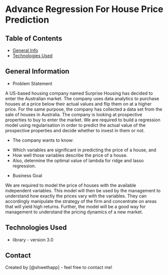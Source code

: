 # Advance Regression For House Price Prediction



## Table of Contents
* [General Info](#general-information)
* [Technologies Used](#technologies-used)




## General Information
- Problem Statement

A US-based housing company named Surprise Housing has decided to enter the Australian market. The company uses data analytics to purchase houses at a price below their actual values and flip them on at a higher price. For the same purpose, the company has collected a data set from the sale of houses in Australia. The company is looking at prospective properties to buy to enter the market. We are required to build a regression model using regularisation in order to predict the actual value of the prospective properties and decide whether to invest in them or not.

- The company wants to know:


* Which variables are significant in predicting the price of a house, and
* How well those variables describe the price of a house.
* Also, determine the optimal value of lambda for ridge and lasso regression.

- Business Goal

We are required to model the price of houses with the available independent variables. This model will then be used by the management to understand how exactly the prices vary with the variables. They can accordingly manipulate the strategy of the firm and concentrate on areas that will yield high returns. Further, the model will be a good way for management to understand the pricing dynamics of a new market.



## Technologies Used
- library - version 3.0


## Contact
Created by [@shwethapp] - feel free to contact me!


